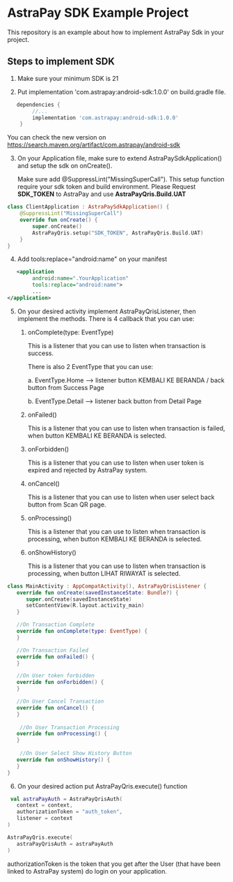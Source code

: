 # AstraPay SDK Example Project

This repository is an example about how to implement AstraPay Sdk in your project.

## Steps to implement SDK
1. Make sure your minimum SDK is 21

2. Put implementation 'com.astrapay:android-sdk:1.0.0' on build.gradle file.

```groovy
   dependencies {      
        //...
        implementation 'com.astrapay:android-sdk:1.0.0'
    }
```

You can check the new version on https://search.maven.org/artifact/com.astrapay/android-sdk

3. On your Application file, make sure to extend AstraPaySdkApplication() and setup the sdk on onCreate().
   
   Make sure add @SuppressLint("MissingSuperCall").
   This setup function require your sdk token and build environment. Please Request **SDK_TOKEN** to AstraPay and use **AstraPayQris.Build.UAT**

```kotlin
class ClientApplication : AstraPaySdkApplication() {
    @SuppressLint("MissingSuperCall")
    override fun onCreate() {
        super.onCreate()
        AstraPayQris.setup("SDK_TOKEN", AstraPayQris.Build.UAT)
    }
}
```

4. Add tools:replace="android:name" on your manifest

```xml
   <application
        android:name=".YourApplication"
        tools:replace="android:name">
        ...
</application>
```

5. On your desired activity implement AstraPayQrisListener, then implement the methods.
   There is 4 callback that you can use:

    1. onComplete(type: EventType)
       
       This is a listener that you can use to listen when transaction is success.
       
       There is also 2 EventType that you can use:
       
       a. EventType.Home --> listener button KEMBALI KE BERANDA / back button from Success Page
       
       b. EventType.Detail --> listener back button from Detail Page

    2. onFailed()
       
       This is a listener that you can use to listen when transaction is failed, when button
       KEMBALI KE BERANDA is selected.

    3. onForbidden()
       
       This is a listener that you can use to listen when user token is expired and rejected by
       AstraPay system.

    4. onCancel()
       
       This is a listener that you can use to listen when user select back button from Scan QR page.
       
    5. onProcessing()
    
        This is a listener that you can use to listen when transaction is processing, when button KEMBALI KE BERANDA is selected.
    
    6. onShowHistory()
    
        This is a listener that you can use to listen when transaction is processing, when button LIHAT RIWAYAT is selected.

```kotlin
class MainActivity : AppCompatActivity(), AstraPayQrisListener {
   override fun onCreate(savedInstanceState: Bundle?) {
      super.onCreate(savedInstanceState)
      setContentView(R.layout.activity_main)
   }

   //On Transaction Complete
   override fun onComplete(type: EventType) {
   }

   //On Transaction Failed
   override fun onFailed() {
   }

   //On User token forbidden
   override fun onForbidden() {
   }

   //On User Cancel Transaction
   override fun onCancel() {
   }
   
    //On User Transaction Processing
   override fun onProcessing() {
   }
   
    //On User Select Show History Button
   override fun onShowHistory() {
   }
}
```
6. On your desired action put AstraPayQris.execute() function

```kotlin
 val astraPayAuth = AstraPayQrisAuth(
   context = context,
   authorizationToken = "auth_token",
   listener = context
)

AstraPayQris.execute(
   astraPayQrisAuth = astraPayAuth
)
```
authorizationToken is the token that you get after the User (that have been linked to AstraPay
system) do login on your application.
